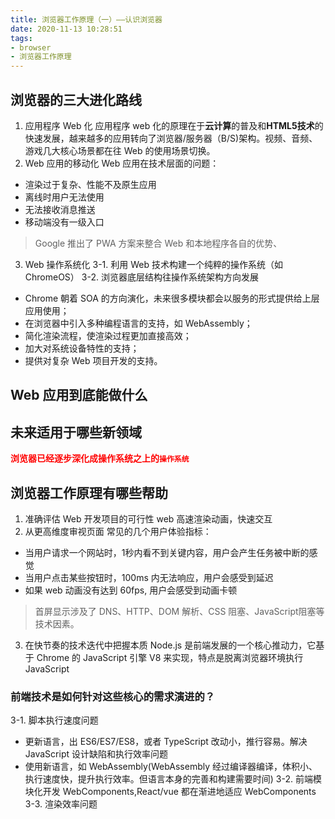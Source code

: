 ```yaml
---
title: 浏览器工作原理（一）——认识浏览器
date: 2020-11-13 10:28:51
tags:
- browser
- 浏览器工作原理
---
```


## 浏览器的三大进化路线
1.  应用程序 Web 化
应用程序 web 化的原理在于**云计算**的普及和**HTML5技术**的快速发展，越来越多的应用转向了浏览器/服务器（B/S)架构。视频、音频、游戏几大核心场景都在往 Web 的使用场景切换。
2.  Web 应用的移动化
Web 应用在技术层面的问题：
* 渲染过于复杂、性能不及原生应用
* 离线时用户无法使用
* 无法接收消息推送
* 移动端没有一级入口
> Google 推出了 PWA 方案来整合 Web 和本地程序各自的优势、

<!--more-->

3.  Web 操作系统化
3-1.  利用 Web 技术构建一个纯粹的操作系统（如 ChromeOS）
3-2.  浏览器底层结构往操作系统架构方向发展
* Chrome 朝着 SOA 的方向演化，未来很多模块都会以服务的形式提供给上层应用使用；
* 在浏览器中引入多种编程语言的支持，如 WebAssembly；
* 简化渲染流程，使渲染过程更加直接高效；
* 加大对系统设备特性的支持；
* 提供对复杂 Web 项目开发的支持。

## Web 应用到底能做什么
## 未来适用于哪些新领域
<font color="red">**浏览器已经逐步深化成操作系统之上的`操作系统`**</font>

## 浏览器工作原理有哪些帮助
1.  准确评估 Web 开发项目的可行性
web 高速渲染动画，快速交互
2.  从更高维度审视页面
常见的几个用户体验指标：
* 当用户请求一个网站时，1秒内看不到关键内容，用户会产生任务被中断的感觉
* 当用户点击某些按钮时，100ms 内无法响应，用户会感受到延迟
* 如果 web 动画没有达到 60fps, 用户会感受到动画卡顿
> 首屏显示涉及了 DNS、HTTP、DOM 解析、CSS 阻塞、JavaScript阻塞等技术因素。

3.  在快节奏的技术迭代中把握本质
Node.js 是前端发展的一个核心推动力，它基于 Chrome 的 JavaScript 引擎 V8 来实现，特点是脱离浏览器环境执行 JavaScript
### 前端技术是如何针对这些核心的需求演进的？
3-1. 脚本执行速度问题
* 更新语言，出 ES6/ES7/ES8，或者 TypeScript 改动小，推行容易。解决 JavaScript 设计缺陷和执行效率问题
* 使用新语言，如 WebAssembly(WebAssembly 经过编译器编译，体积小、执行速度快，提升执行效率。但语言本身的完善和构建需要时间)
3-2. 前端模块化开发
WebComponents,React/vue 都在渐进地适应 WebComponents
3-3. 渲染效率问题
